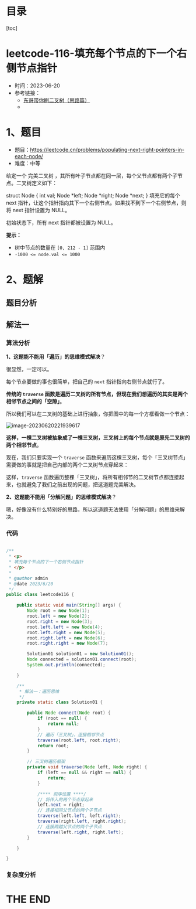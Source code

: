 # 目录

[toc]

# leetcode-116-填充每个节点的下一个右侧节点指针

- 时间：2023-06-20
- 参考链接：
  - [东哥带你刷二叉树（思路篇）](https://labuladong.gitee.io/algo/di-yi-zhan-da78c/shou-ba-sh-66994/dong-ge-da-cbce8/)
  - 




# 1、题目

- 题目：https://leetcode.cn/problems/populating-next-right-pointers-in-each-node/
- 难度：中等



给定一个 完美二叉树 ，其所有叶子节点都在同一层，每个父节点都有两个子节点。二叉树定义如下：

struct Node {
  int val;
  Node *left;
  Node *right;
  Node *next;
}
填充它的每个 next 指针，让这个指针指向其下一个右侧节点。如果找不到下一个右侧节点，则将 next 指针设置为 NULL。

初始状态下，所有 next 指针都被设置为 NULL。



**提示：**

+ 树中节点的数量在 `[0, 212 - 1]` 范围内
+ `-1000 <= node.val <= 1000`



# 2、题解

## 题目分析



## 解法一

### 算法分析

**1、这题能不能用「遍历」的思维模式解决**？

很显然，一定可以。

每个节点要做的事也很简单，把自己的 `next` 指针指向右侧节点就行了。

**传统的 `traverse` 函数是遍历二叉树的所有节点，但现在我们想遍历的其实是两个相邻节点之间的「空隙」**。

所以我们可以在二叉树的基础上进行抽象，你把图中的每一个方框看做一个节点：



![image-20230620221939617](https://2021-joker.oss-cn-shanghai.aliyuncs.com/java_img/image-20230620221939617.png)

**这样，一棵二叉树被抽象成了一棵三叉树，三叉树上的每个节点就是原先二叉树的两个相邻节点**。

现在，我们只要实现一个 `traverse` 函数来遍历这棵三叉树，每个「三叉树节点」需要做的事就是把自己内部的两个二叉树节点穿起来：



这样，`traverse` 函数遍历整棵「三叉树」，将所有相邻节的二叉树节点都连接起来，也就避免了我们之前出现的问题，把这道题完美解决。

**2、这题能不能用「分解问题」的思维模式解决**？

嗯，好像没有什么特别好的思路，所以这道题无法使用「分解问题」的思维来解决。

### 代码

```java

/**
 * <p>
 * 填充每个节点的下一个右侧节点指针
 * </p>
 *
 * @author admin
 * @date 2023/6/20
 */
public class leetcode116 {

    public static void main(String[] args) {
        Node root = new Node(1);
        root.left = new Node(2);
        root.right = new Node(3);
        root.left.left = new Node(4);
        root.left.right = new Node(5);
        root.right.left = new Node(6);
        root.right.right = new Node(7);

        Solution01 solution01 = new Solution01();
        Node connected = solution01.connect(root);
        System.out.println(connected);

    }

    /**
     * 解法一：遍历思维
     */
    private static class Solution01 {

        public Node connect(Node root) {
            if (root == null) {
                return null;
            }
            // 遍历「三叉树」，连接相邻节点
            traverse(root.left, root.right);
            return root;
        }

        // 三叉树遍历框架
        private void traverse(Node left, Node right) {
            if (left == null && right == null) {
                return;
            }

            /**** 前序位置 ****/
            // 将传入的两个节点穿起来
            left.next = right;
            // 连接相同父节点的两个子节点
            traverse(left.left, left.right);
            traverse(right.left, right.right);
            // 连接跨越父节点的两个子节点
            traverse(left.right, right.left);
        }

    }

}

```





### 复杂度分析











# THE END